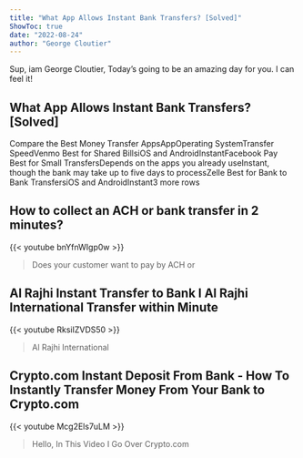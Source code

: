```yaml
---
title: "What App Allows Instant Bank Transfers? [Solved]"
ShowToc: true 
date: "2022-08-24"
author: "George Cloutier" 
---
```


Sup, iam George Cloutier, Today’s going to be an amazing day for you. I can feel it!
## What App Allows Instant Bank Transfers? [Solved]
Compare the Best Money Transfer AppsAppOperating SystemTransfer SpeedVenmo Best for Shared BillsiOS and AndroidInstantFacebook Pay Best for Small TransfersDepends on the apps you already useInstant, though the bank may take up to five days to processZelle Best for Bank to Bank TransfersiOS and AndroidInstant3 more rows

## How to collect an ACH or bank transfer in 2 minutes?
{{< youtube bnYfnWIgp0w >}}
>Does your customer want to pay by ACH or 

## Al Rajhi Instant Transfer to Bank I Al Rajhi International Transfer within Minute
{{< youtube RksiIZVDS50 >}}
>Al Rajhi International 

## Crypto.com Instant Deposit From Bank - How To Instantly Transfer Money From Your Bank to Crypto.com
{{< youtube Mcg2Els7uLM >}}
>Hello, In This Video I Go Over Crypto.com 

